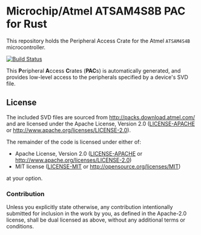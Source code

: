 # Microchip/Atmel ATSAM4S8B PAC for Rust

This repository holds the Peripheral Access Crate for the Atmel `ATSAM4S4B` microcontroller.

[![Build Status](https://github.com/atsam4-rs/atsam4s4b-pac/workflows/Rust/badge.svg)](https://github.com/atsam4-rs/atsam4s4b-pac/actions)

This **P**eripheral **A**ccess **C**rates (**PAC**s) is automatically generated, and provides low-level access to the peripherals specified by a device's SVD file.

## License

The included SVD files are sourced from http://packs.download.atmel.com/ and
are licensed under the Apache License, Version 2.0 ([LICENSE-APACHE](LICENSE-APACHE) or
http://www.apache.org/licenses/LICENSE-2.0).

The remainder of the code is licensed under either of:

- Apache License, Version 2.0 ([LICENSE-APACHE](LICENSE-APACHE) or
  http://www.apache.org/licenses/LICENSE-2.0)
- MIT license ([LICENSE-MIT](LICENSE-MIT) or http://opensource.org/licenses/MIT)

at your option.

### Contribution

Unless you explicitly state otherwise, any contribution intentionally submitted for inclusion in the
work by you, as defined in the Apache-2.0 license, shall be dual licensed as above, without any
additional terms or conditions.
